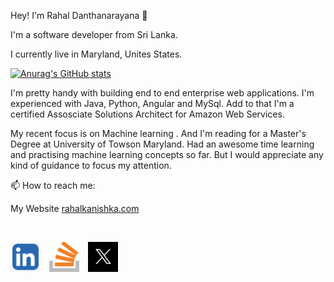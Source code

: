 
Hey! I'm Rahal Danthanarayana 👋

I'm a software developer from Sri Lanka. 

I currently live in Maryland, Unites States.

[![Anurag's GitHub stats](https://github-readme-stats.vercel.app/api?username=Rahal-Kanishka&hide_rank=true)](https://github.com/anuraghazra/github-readme-stats)

I'm pretty handy with building end to end enterprise web applications. I'm experienced with Java, Python, Angular and MySql. Add to that I'm a certified Assosciate Solutions Architect for Amazon Web Services.

My recent focus is on Machine learning . And I'm reading for a Master's Degree at University of Towson Maryland. Had an awesome time learning and practising machine learning concepts so far. But I would appreciate any kind of guidance to focus my attention.

📫 How to reach me: 
<br>

My Website [rahalkanishka.com](https://www.rahalkanishka.com)
<br>

<br>

[<img src="./images/linkedIn.png"  width="48" style="margin-right:10px">](https://www.linkedin.com/in/rahaldanthanrayana)
[<img src="./images/stackoverflow.png" width="48" style="margin-right:10px">](https://stackoverflow.com/users/4115587/rahal-kanishka)
[<img src="./images/twitter.png" width="48" style="margin-right:10px">](https://twitter.com/rahalkanishka)
